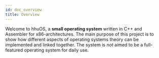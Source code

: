 ```yaml
---
id: doc_overview
title: Overview
---
```



Welcome to hhuOS, a **small operating system** written in C++ and Assembler for
x86-architectures. The main purpose of this project is to show how different 
aspects of operating systems theory can be implemented and linked together. 
The system is *not* aimed to be a full-featured operating system for daily use.
